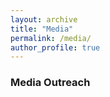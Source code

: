 ```yaml
---  
layout: archive  
title: "Media"  
permalink: /media/  
author_profile: true  
---  
```


### **Media Outreach**  

